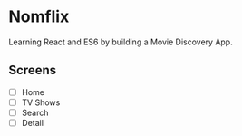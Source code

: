 # Nomflix

Learning React and ES6 by building a Movie Discovery App.

## Screens

- [ ] Home 
- [ ] TV Shows 
- [ ] Search
- [ ] Detail 
